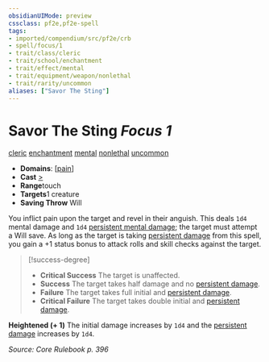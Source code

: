 ```yaml
---
obsidianUIMode: preview
cssclass: pf2e,pf2e-spell
tags:
- imported/compendium/src/pf2e/crb
- spell/focus/1
- trait/class/cleric
- trait/school/enchantment
- trait/effect/mental
- trait/equipment/weapon/nonlethal
- trait/rarity/uncommon
aliases: ["Savor The Sting"]
---
```

# Savor The Sting *Focus 1*   
[cleric](rules/traits/cleric.md)  [enchantment](enchantment.md)  [mental](mental.md)  [nonlethal](nonlethal.md)  [uncommon](uncommon.md)  

- **Domains**: [[pain](../setting/domains.md#Pain)]
- **Cast** [>](chapter-9-playing-the-game.md#Actions "Single Action") 
- **Range**touch
- **Targets**1 creature
- **Saving Throw** Will

You inflict pain upon the target and revel in their anguish. This deals `1d4` mental damage and `1d4` [persistent mental damage](conditions.md#Persistent%20Damage); the target must attempt a Will save. As long as the target is taking [persistent damage](conditions.md#Persistent%20Damage) from this spell, you gain a +1 status bonus to attack rolls and skill checks against the target.

> [!success-degree] 
> - **Critical Success** The target is unaffected.
> - **Success** The target takes half damage and no [persistent damage](conditions.md#Persistent%20Damage).
> - **Failure** The target takes full initial and [persistent damage](conditions.md#Persistent%20Damage).
> - **Critical Failure** The target takes double initial and [persistent damage](conditions.md#Persistent%20Damage).

**Heightened (+ 1)** The initial damage increases by `1d4` and the [persistent damage](conditions.md#Persistent%20Damage) increases by `1d4`.

*Source: Core Rulebook p. 396*